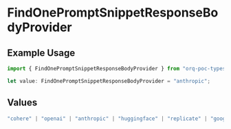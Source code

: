 # FindOnePromptSnippetResponseBodyProvider

## Example Usage

```typescript
import { FindOnePromptSnippetResponseBodyProvider } from "orq-poc-typescript-multi-env-version/models/operations";

let value: FindOnePromptSnippetResponseBodyProvider = "anthropic";
```

## Values

```typescript
"cohere" | "openai" | "anthropic" | "huggingface" | "replicate" | "google" | "google-ai" | "azure" | "aws" | "anyscale" | "perplexity" | "groq" | "fal" | "leonardoai" | "nvidia"
```